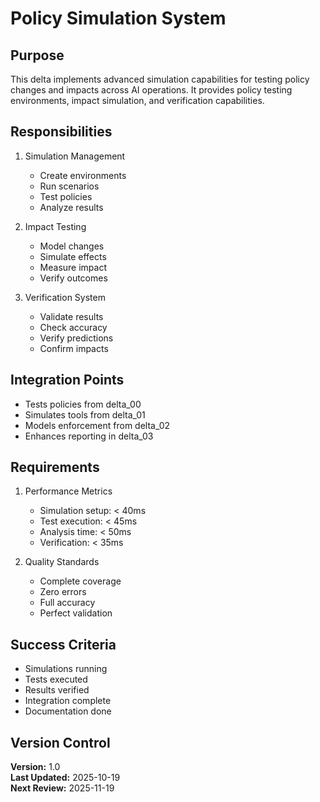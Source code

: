 # Policy Simulation System

## Purpose

This delta implements advanced simulation capabilities for testing policy changes and impacts across AI operations. It provides policy testing environments, impact simulation, and verification capabilities.

## Responsibilities

1. Simulation Management
   - Create environments
   - Run scenarios
   - Test policies
   - Analyze results

2. Impact Testing
   - Model changes
   - Simulate effects
   - Measure impact
   - Verify outcomes

3. Verification System
   - Validate results
   - Check accuracy
   - Verify predictions
   - Confirm impacts

## Integration Points

- Tests policies from delta_00
- Simulates tools from delta_01
- Models enforcement from delta_02
- Enhances reporting in delta_03

## Requirements

1. Performance Metrics
   - Simulation setup: < 40ms
   - Test execution: < 45ms
   - Analysis time: < 50ms
   - Verification: < 35ms

2. Quality Standards
   - Complete coverage
   - Zero errors
   - Full accuracy
   - Perfect validation

## Success Criteria

- Simulations running
- Tests executed
- Results verified
- Integration complete
- Documentation done

## Version Control

**Version:** 1.0  
**Last Updated:** 2025-10-19  
**Next Review:** 2025-11-19